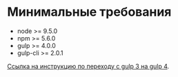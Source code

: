 # Минимальные требования

* node >= 9.5.0
* npm >= 5.6.0
* gulp >= 4.0.0
* gulp-cli >= 2.0.1

[Ссылка на инструкцию по переходу с gulp 3 на gulp 4](https://demisx.github.io/gulp4/2015/01/15/install-gulp4.html).
